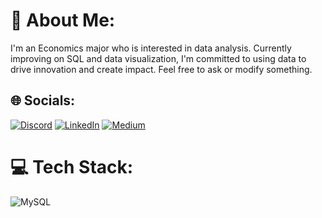 

# 💫 About Me:
I'm an Economics major who is interested in data analysis. Currently improving on SQL and data visualization, I'm committed to using data to drive innovation and create impact. Feel free to ask or modify something.


## 🌐 Socials:
[![Discord](https://img.shields.io/badge/Discord-%237289DA.svg?logo=discord&logoColor=white)](https://discord.gg/#6622) [![LinkedIn](https://img.shields.io/badge/LinkedIn-%230077B5.svg?logo=linkedin&logoColor=white)](https://linkedin.com/in/www.linkedin.com/in/mustafa-kemal-darakçı-93106a219) [![Medium](https://img.shields.io/badge/Medium-12100E?logo=medium&logoColor=white)](https://medium.com/@https://medium.com/@mustafakemaldarakci_21105) 

# 💻 Tech Stack:
![MySQL](https://img.shields.io/badge/mysql-%2300f.svg?style=for-the-badge&logo=mysql&logoColor=white)
